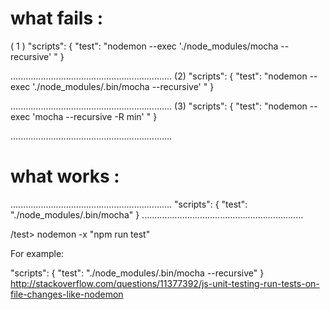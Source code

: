 


# what fails :

( 1 ) 
"scripts": {
    "test": "nodemon --exec './node_modules/mocha --recursive' "
  }
  
................................................................
(2)
"scripts": {
    "test": "nodemon --exec './node_modules/.bin/mocha --recursive' "
  }

................................................................
(3)
"scripts": {
    "test": "nodemon --exec 'mocha --recursive -R min' "
  }

................................................................

# what works :
................................................................
"scripts": {
    "test": "./node_modules/.bin/mocha"
  }
  ................................................................
  
 /test>  nodemon -x "npm run test" 


For example:

"scripts": {
    "test": "./node_modules/.bin/mocha --recursive"
  }
  http://stackoverflow.com/questions/11377392/js-unit-testing-run-tests-on-file-changes-like-nodemon
  
